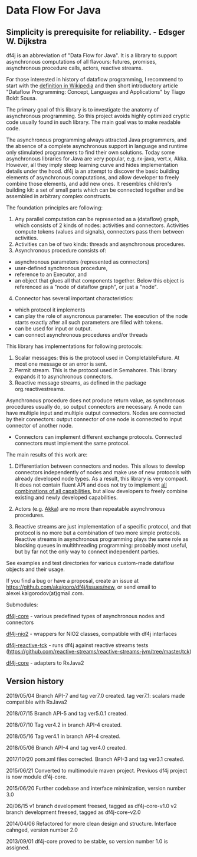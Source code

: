 # Data Flow For Java

Simplicity is prerequisite for reliability. - Edsger W. Dijkstra
-------------------------

df4j is an abbreviation of "Data Flow for Java". It is a library to support asynchronous computations of all flavours: futures, promises, asynchronous procedure calls, actors, reactive streams.

For those interested in history of dataflow programming, I recommend to start with the [definition in Wikipedia](https://en.wikipedia.org/w/index.php?title=Dataflow_programming)
and then short introductory article "Dataflow Programming: Concept, Languages and Applications" by Tiago Boldt Sousa.

The primary goal of this library is to investigate the anatomy of asynchronous programming.
So this project avoids highly optimized cryptic code usually found in such library. The main goal was to make readable code.

The asynchronous programming always attracted Java programmers,
and the absence of a complete asynchronous support in language and runtime only stimulated programmers to find their own solutions.
Today some asynchronous libraries for Java are very popular, e.g. rx-java, vert.x, Akka.
However, all they imply steep learning curve and hides implementation details under the hood.
df4j ia an attempt to discover the basic building elements of asynchronous computations,
and allow developer to freely combine those elements, and add new ones.
It resembles children's building kit: a set of small parts which can be connected together and be assembled in arbitrary complex constructs.

The foundation principles are following:

1. Any parallel computation can be represented as a (dataflow) graph, which consists of 2 kinds of nodes: activities and connectors.
Activities compute tokens (values and signals), connectors pass them between activities.
2. Activities can be of two kinds: threads and asynchronous procedures.
3. Asynchronous procedure consists of:
  - asynchronous parameters (represented as connectors)
  - user-defined synchronous procedure,
  - reference to an Executor, and
  - an object that glues all that components together. Below this object is referenced as a "node of dataflow graph", or just a "node".
4. Connector has several important characteristics:
 - which protocol it implements
 - can play the role of asyncronous parameter. The execution of the node starts exactly after all such parameters are filled with tokens.
 - can be used for input or output.
 - can connect asynchronous procedures and/or threads

This library has implementations for following protocols:

1. Scalar messages: this is the protocol used in CompletableFuture. At most one message or an error is sent.
2. Permit stream. This is the protocol used in Semahores. This library expands it to asynchronous connectors.
3. Reactive message streams, as defined in the package org.reactivestreams.

Asynchronous procedure does not produce return value, as synchronous procedures usually do, so output connectors are necessary. 
A node can have multiple input and multiple output connectors.
Nodes are connected by their connectors: output connector of one node is connected to input connector of another node.
 - Connectors can implement different exchange protocols. Connected connectors must implement the same protocol.
 
The main results of this work are:

1. Differentiation between connectors and nodes. 
This allows to develop connectors independently of nodes and make use of new protocols with already developed node types.
As a result, this library is very compact. 
It does not contain fluent API and does not try to implement [all combinations of all capabilities](https://www.google.ru/search?q="all+combinations+of+all+capabilities),
but allow developers to freely combine existing and newly developed capabilities.

2. Actors (e.g. [Akka](https://akka.io/)) are no more than repeatable asynchronous procedures.

3. Reactive streams are just implementation of a specific protocol, and that protocol is no more but a combination of two more simple protocols. 
Reactive streams in asynchronous programming plays the same role as blocking queues in multithreading programming: probably most useful,
but by far not the only way to connect independent parties. 

See examples and test directories for various custom-made dataflow objects and their usage.

If you find a bug or have a proposal, create an issue at <https://github.com/akaigoro/df4j/issues/new>,
or send email to alexei.kaigorodov(at)gmail.com.

Submodules:

[df4j-core](/df4j-core/README.md) - various predefined types of asynchronous nodes and connectors

[df4j-nio2](/df4j-nio2/README.md) - wrappers for NIO2 classes, compatible with df4j interfaces

[df4j-reactive-tck](/df4j-reactive-tck) - runs df4j against reactive streams tests (<https://github.com/reactive-streams/reactive-streams-jvm/tree/master/tck>)

[df4j-core](/df4j-rxjava2/README.md) - adapters to RxJava2

Version history
---------------
2019/05/04
Branch API-7 and tag ver7.0 created.
tag ver7.1: scalars made compatible with RxJava2

2018/07/15
Branch API-5 and tag ver5.0.1 created.

2018/07/10
Tag ver4.2 in branch API-4 created.

2018/05/16
Tag ver4.1 in branch API-4 created.

2018/05/06
Branch API-4 and tag ver4.0 created.

2017/10/20
pom.xml files corrected. Branch API-3 and tag ver3.1 created.

2015/06/21
Converted to multimodule maven project. Previuos df4j project is now module df4j-core.

2015/06/20
Further codebase and interface minimization, version number 3.0

20/06/15
v1 branch development freesed, tagged as  df4j-core-v1.0
v2 branch development freesed, tagged as  df4j-core-v2.0

2014/04/06
Refactored for more clean design and structure. Interface cahnged, version number 2.0  

2013/09/01
df4j-core proved to be stable, so version number 1.0 is assigned.  
